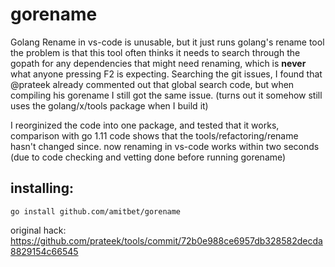 # gorename

Golang Rename in vs-code is unusable, but it just runs golang's rename tool
the problem is that this tool often thinks it needs to search through the gopath for any dependencies that might need renaming, which is **never** what anyone pressing F2 is expecting.
Searching the git issues, I found that @prateek already commented out that global search code, but when compiling his gorename I still got the same issue. (turns out it somehow still uses the golang/x/tools package when I build it)

I reorginized the code into one package, and tested that it works, comparison with go 1.11 code shows that the tools/refactoring/rename hasn't changed since.
now renaming in vs-code works within two seconds (due to code checking and vetting done before running gorename)

## installing:
```
go install github.com/amitbet/gorename
```

original hack:
https://github.com/prateek/tools/commit/72b0e988ce6957db328582decda8829154c66545
